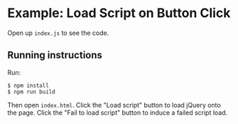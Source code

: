 # Example: Load Script on Button Click

Open up `index.js` to see the code.

## Running instructions
Run:
```
$ npm install
$ npm run build
```

Then open `index.html`. Click the "Load script" button to load jQuery onto the page. Click the "Fail to load script" button to induce a failed script load.
